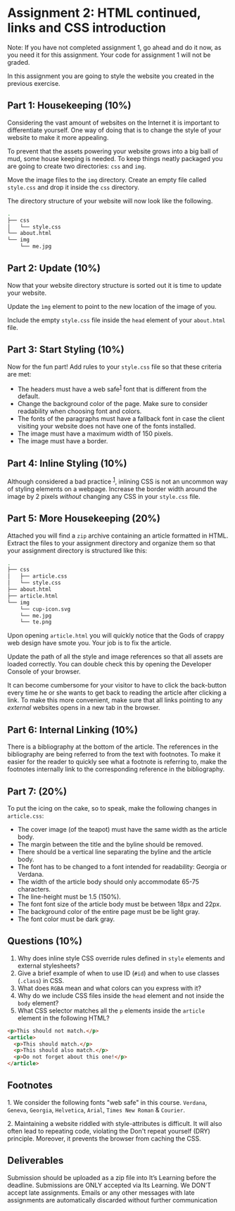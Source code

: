 # Assignment 2: HTML continued, links and CSS introduction

Note: If you have not completed assignment 1, go ahead and do it now, as you need it for this assignment. Your code for assignment 1 will not be graded.

In this assignment you are going to style the website you created in the previous exercise.

## Part 1: Housekeeping (10%)
Considering the vast amount of websites on the Internet it is important to differentiate yourself. One way of doing that is to change the style of your website to make it more appealing. 

To prevent that the assets powering your website grows into a big ball of mud, some house keeping is needed. To keep things neatly packaged you are going to create two directories: ````css```` and ````img````. 

Move the image files to the ````img```` directory. Create an empty file called ````style.css```` and drop it inside the ````css```` directory.

The directory structure of your website will now look like the following.

````bash
.
├── css
│   └── style.css
└── about.html
└── img
    └── me.jpg
````

## Part 2: Update (10%)
Now that your website directory structure is sorted out it is time to update your website. 

Update the ```ìmg``` element to point to the new location of the image of you.

Include the empty ````style.css```` file inside the ````head```` element of your ````about.html```` file.

## Part 3: Start Styling (10%)
Now for the fun part! Add rules to your ````style.css```` file so that these criteria are met:

- The headers must have a web safe<sup>[1](#websafe-fonts)</sup> font that is different from the default.
- Change the background color of the page. Make sure to consider readability when choosing font and colors.
- The fonts of the paragraphs must have a fallback font in case the client visiting your website does not have one of the fonts installed.
- The image must have a maximum width of 150 pixels.
- The image must have a border.

## Part 4: Inline Styling (10%)
Although considered a bad practice <sup>[1](#inline-bad-practice)</sup>, inlining CSS is not an uncommon way of styling elements on a webpage. Increase the border width around the image by 2 pixels *without* changing any CSS in your ````style.css```` file.

## Part 5: More Housekeeping (20%)
Attached you will find a ````zip```` archive containing an article formatted in HTML. Extract the files to your assignment directory and organize them so that your assignment directory is structured like this:

````bash
.
├── css
│   ├── article.css
│   └── style.css
├── about.html
├── article.html
└── img
    └── cup-icon.svg
    └── me.jpg
    └── te.png
````

Upon opening ````article.html```` you will quickly notice that the Gods of crappy web design have smote you. Your job is to fix the article.

Update the path of all the style and image references so that all assets are loaded correctly. You can double check this by opening the Developer Console of your browser.

It can become cumbersome for your visitor to have to click the back-button every time he or she wants to get back to reading the article after clicking a link. To make this more convenient, make sure that all links pointing to any *external* websites opens in a new tab in the browser.

## Part 6: Internal Linking (10%)
There is a bibliography at the bottom of the article. The references in the bibliography are being referred to from the text with footnotes. To make it easier for the reader to quickly see what a footnote is referring to, make the footnotes internally link to the corresponding reference in the bibliography.

## Part 7: (20%)
To put the icing on the cake, so to speak, make the following changes in ````article.css````:

- The cover image (of the teapot) must have the same width as the article body.
- The margin between the title and the byline should be removed.
- There should be a vertical line separating the byline and the article body.
- The font has to be changed to a font intended for readability: Georgia or Verdana.
- The width of the article body should only accommodate 65-75 characters.
- The line-height must be 1.5 (150%).
- The font font size of the article body must be between 18px and 22px.
- The background color of the entire page must be be light gray.
- The font color must be dark gray.

## Questions (10%)
1. Why does inline style CSS override rules defined in ````style```` elements and external stylesheets?
2. Give a brief example of when to use ID (````#id````) and when to use classes (````.class````) in CSS.
3. What does ````RGBA```` mean and what colors can you express with it? 
4. Why do we include CSS files inside the ````head```` element and not inside the ````body```` element?
5. What CSS selector matches all the ````p```` elements inside the ````article```` element in the following HTML?

````html
<p>This should not match.</p>
<article>
  <p>This should match.</p>
  <p>This should also match.</p>
  <p>Do not forget about this one!</p>
</article>
````

## Footnotes
<a name="websafe-fonts">1</a>. We consider the following fonts "web safe" in this course. ````Verdana````, ````Geneva````, ````Georgia````, ````Helvetica````, ````Arial````, ````Times New Roman```` & ````Courier````.

<a name="inline-bad-practice">2</a>. Maintaining a website riddled with style-attributes is difficult. It will also often lead to repeating code, violating the Don't repeat yourself (DRY) principle. Moreover, it prevents the browser from caching the CSS.

## Deliverables
Submission should be uploaded as a zip file into It’s Learning before the deadline. Submissions are ONLY accepted via Its Learning. We DON’T accept late assignments. Emails or any other messages with late assignments are automatically discarded without further communication

